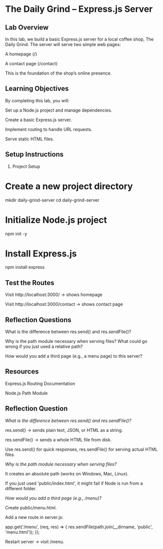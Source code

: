 # The Daily Grind – Express.js Server
## Lab Overview

In this lab, we build a basic Express.js server for a local coffee shop, The Daily Grind. The server will serve two simple web pages:

A homepage (/)

A contact page (/contact)

This is the foundation of the shop’s online presence.

## Learning Objectives

By completing this lab, you will:

Set up a Node.js project and manage dependencies.

Create a basic Express.js server.

Implement routing to handle URL requests.

Serve static HTML files.

## Setup Instructions
1. Project Setup
# Create a new project directory
mkdir daily-grind-server
cd daily-grind-server

# Initialize Node.js project
npm init -y

# Install Express.js
npm install express



## Test the Routes

Visit http://localhost:3000/ → shows homepage

Visit http://localhost:3000/contact → shows contact page

## Reflection Questions

What is the difference between res.send() and res.sendFile()?

Why is the path module necessary when serving files? What could go wrong if you just used a relative path?

How would you add a third page (e.g., a menu page) to this server?

## Resources

Express.js Routing Documentation

Node.js Path Module

## Reflection Question

*What is the difference between res.send() and res.sendFile()?*

res.send() → sends plain text, JSON, or HTML as a string.

res.sendFile() → sends a whole HTML file from disk.

Use res.send() for quick responses, res.sendFile() for serving actual HTML files.

*Why is the path module necessary when serving files?*

It creates an absolute path (works on Windows, Mac, Linux).

If you just used 'public/index.html', it might fail if Node is run from a different folder.

*How would you add a third page (e.g., /menu)?*

Create public/menu.html.

Add a new route in server.js:

app.get('/menu', (req, res) => {
  res.sendFile(path.join(__dirname, 'public', 'menu.html'));
});


Restart server → visit /menu.
